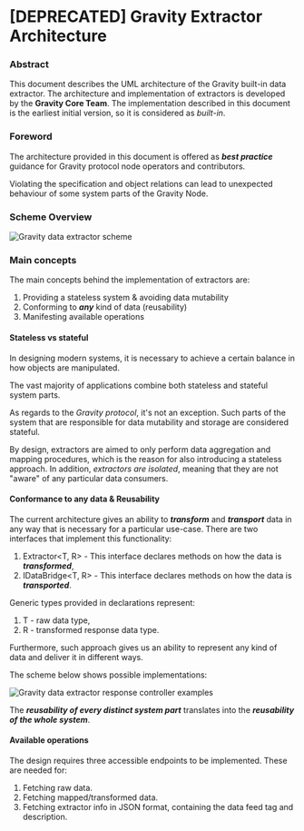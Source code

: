 # \[DEPRECATED\] Gravity Extractor Architecture

### Abstract

This document describes the UML architecture of the Gravity built-in data extractor. The architecture and implementation of extractors is developed by the **Gravity Core Team**. The implementation described in this document is the earliest initial version, so it is considered as _built-in_.

### Foreword

The architecture provided in this document is offered as _**best practice**_ guidance for Gravity protocol node operators and contributors.

Violating the specification and object relations can lead to unexpected behaviour of some system parts of the Gravity Node.

### Scheme Overview

![Gravity data extractor scheme](https://camo.githubusercontent.com/6ee229b79ca94af372aa55af313e01393499182b/68747470733a2f2f692e696d6775722e636f6d2f786b6b467372552e6a7067)

### Main concepts

The main concepts behind the implementation of extractors are:

1. Providing a stateless system & avoiding data mutability
2. Conforming to _**any**_ kind of data \(reusability\)
3. Manifesting available operations

#### Stateless vs stateful

In designing modern systems, it is necessary to achieve a certain balance in how objects are manipulated.

The vast majority of applications combine both stateless and stateful system parts.

As regards to the _Gravity protocol_, it's not an exception. Such parts of the system that are responsible for data mutability and storage are considered stateful.

By design, extractors are aimed to only perform data aggregation and mapping procedures, which is the reason for also introducing a stateless approach. In addition, _extractors are isolated_, meaning that they are not "aware" of any particular data consumers.

#### Conformance to any data & Reusability

The current architecture gives an ability to _**transform**_ and _**transport**_ data in any way that is necessary for a particular use-case. There are two interfaces that implement this functionality:

1. Extractor&lt;T, R&gt; - This interface declares methods on how the data is _**transformed**_,
2. IDataBridge&lt;T, R&gt; - This interface declares methods on how the data is _**transported**_.

Generic types provided in declarations represent:

1. T - raw data type,
2. R - transformed response data type.

Furthermore, such approach gives us an ability to represent any kind of data and deliver it in different ways.

The scheme below shows possible implementations:

![Gravity data extractor response controller examples](https://camo.githubusercontent.com/ff4ecbc579dd4aaee200e0012aa4df57d15eab27/68747470733a2f2f692e696d6775722e636f6d2f526e5069314b772e706e67)

The _**reusability of every distinct system part**_ translates into the _**reusability of the whole system**_.

#### Available operations

The design requires three accessible endpoints to be implemented. These are needed for:

1. Fetching raw data.
2. Fetching mapped/transformed data.
3. Fetching extractor info in JSON format, containing the data feed tag and description.

